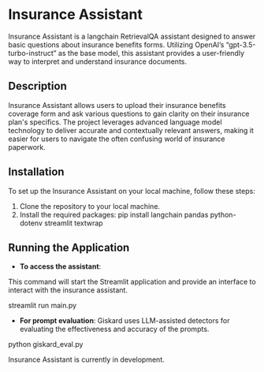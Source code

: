 # Insurance Assistant

Insurance Assistant is a langchain RetrievalQA assistant designed to answer basic questions about insurance benefits forms. Utilizing OpenAI’s “gpt-3.5-turbo-instruct” as the base model, this assistant provides a user-friendly way to interpret and understand insurance documents.

## Description

Insurance Assistant allows users to upload their insurance benefits coverage form and ask various questions to gain clarity on their insurance plan's specifics. The project leverages advanced language model technology to deliver accurate and contextually relevant answers, making it easier for users to navigate the often confusing world of insurance paperwork.

## Installation

To set up the Insurance Assistant on your local machine, follow these steps:

1. Clone the repository to your local machine.
2. Install the required packages:
pip install langchain pandas python-dotenv streamlit textwrap

## Running the Application

- **To access the assistant**:

This command will start the Streamlit application and provide an interface to interact with the insurance assistant.

streamlit run main.py




- **For prompt evaluation**:
Giskard uses LLM-assisted detectors for evaluating the effectiveness and accuracy of the prompts.

python giskard_eval.py


Insurance Assistant is currently in development. 
